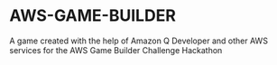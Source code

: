 # AWS-GAME-BUILDER
A game created with the help of Amazon Q Developer and other AWS services for the AWS Game Builder Challenge Hackathon
